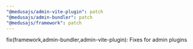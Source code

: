 ```yaml
---
"@medusajs/admin-vite-plugin": patch
"@medusajs/admin-bundler": patch
"@medusajs/framework": patch
---
```


fix(framework,admin-bundler,admin-vite-plugin): Fixes for admin plugins
